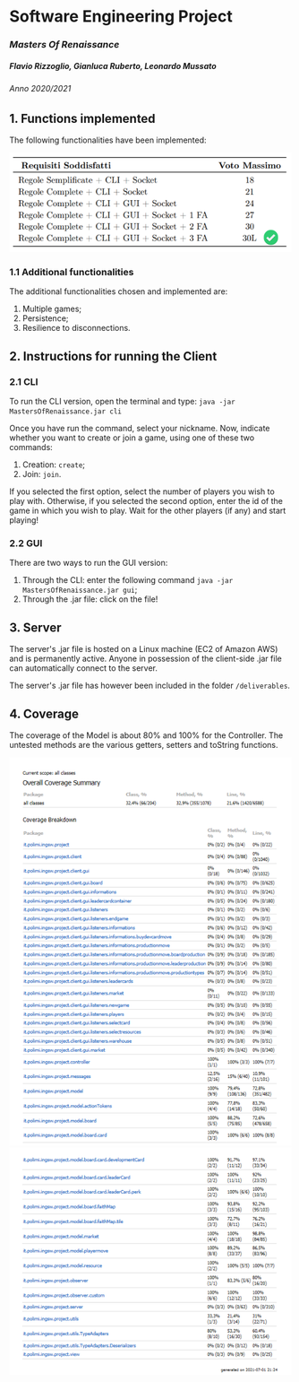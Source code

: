 # Software Engineering Project
### *Masters Of Renaissance*
##### Flavio Rizzoglio, Gianluca Ruberto, Leonardo Mussato
###### Anno 2020/2021

## 1. Functions implemented
The following functionalities have been implemented:

![alt text](https://github.com/mightyflavieee/ing-sw-2021-rizzoglio-ruberto-mussato/blob/master/deliverables/readme_images/implemented_functions.PNG)

### 1.1 Additional functionalities
The additional functionalities chosen and implemented are:
1. Multiple games;
2. Persistence;
3. Resilience to disconnections.

## 2. Instructions for running the Client
### 2.1 CLI
To run the CLI version, open the terminal and type:
`java -jar MastersOfRenaissance.jar cli`

Once you have run the command, select your nickname. Now, indicate whether you want to create or join a game, using one of these two commands:
1. Creation: `create`;
2. Join: `join`.

If you selected the first option, select the number of players you wish to play with. Otherwise, if you selected the second option, enter the id of the game in which you wish to play. 
Wait for the other players (if any) and start playing!

### 2.2 GUI
There are two ways to run the GUI version:
1. Through the CLI: enter the following command `java -jar MastersOfRenaissance.jar gui`;
2. Through the .jar file: click on the file!

## 3. Server
The server's .jar file is hosted on a Linux machine (EC2 of Amazon AWS) and is permanently active. Anyone in possession of the client-side .jar file can automatically connect to the server.

The server's .jar file has however been included in the folder `/deliverables`. 

## 4. Coverage
The coverage of the Model is about 80% and 100% for the Controller. The untested methods are the various getters, setters and toString functions.

![alt text](https://github.com/mightyflavieee/ing-sw-2021-rizzoglio-ruberto-mussato/blob/master/deliverables/readme_images/coverage_pt1.PNG)
![alt text](https://github.com/mightyflavieee/ing-sw-2021-rizzoglio-ruberto-mussato/blob/master/deliverables/readme_images/coverage_pt2.PNG)
